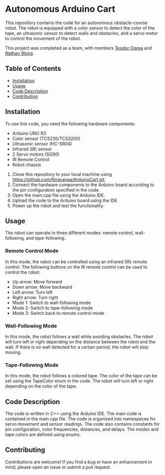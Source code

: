 # Autonomous Arduino Cart
This repository contains the code for an autonomous obstacle-course robot. The robot is equipped with a color sensor to detect the color of the tape, an ultrasonic sensor to detect walls and obstacles, and a servo motor to control the movement of the robot.

This project was completed as a team, with members [Teodor Oprea](https://www.linkedin.com/in/teodor-oprea/) and [Nathan Wong](https://www.linkedin.com/in/nathan-wong-317604241/).

## Table of Contents
* [Installation](#installation)
* [Usage](#usage)
* [Code Description](#code-description)
* [Contributing](#contributing)

## Installation
To use this code, you need the following hardware components:

* Arduino UNO R3
* Color sensor (TCS230/TCS3200)
* Ultrasonic sensor (HC-SR04)
* Infrared (IR) sensor
* 2 Servo motors (SG90)
* IR Remote Control
* Robot chassis

1. Clone this repository to your local machine using https://github.com/Niravanaa/ArduinoCart.git.
2. Connect the hardware components to the Arduino board according to the pin configuration specified in the code.
3. Open the main.cpp file using the Arduino IDE.
4. Upload the code to the Arduino board using the IDE.
5. Power up the robot and test the functionality.

## Usage
The robot can operate in three different modes: remote control, wall-following, and tape-following.

### Remote Control Mode
In this mode, the robot can be controlled using an infrared (IR) remote control. The following buttons on the IR remote control can be used to control the robot:
* Up arrow: Move forward
* Down arrow: Move backward
* Left arrow: Turn left
* Right arrow: Turn right
* Mode 1: Switch to wall-following mode
* Mode 2: Switch to tape-following mode
* Mode 3: Switch back to remote control mode

### Wall-Following Mode
In this mode, the robot follows a wall while avoiding obstacles. The robot will turn left or right depending on the distance between the robot and the wall. If there is no wall detected for a certain period, the robot will stop moving.

### Tape-Following Mode
In this mode, the robot follows a colored tape. The color of the tape can be set using the TapeColor enum in the code. The robot will turn left or right depending on the color of the tape. 

## Code Description
The code is written in C++ using the Arduino IDE. The main code is contained in the main.cpp file. The code is organized into namespaces for servo movement and sensor readings. The code also contains constants for pin configuration, color frequencies, distances, and delays. The modes and tape colors are defined using enums.

## Contributing
Contributions are welcome! If you find a bug or have an enhancement in mind, please open an issue or submit a pull request.
